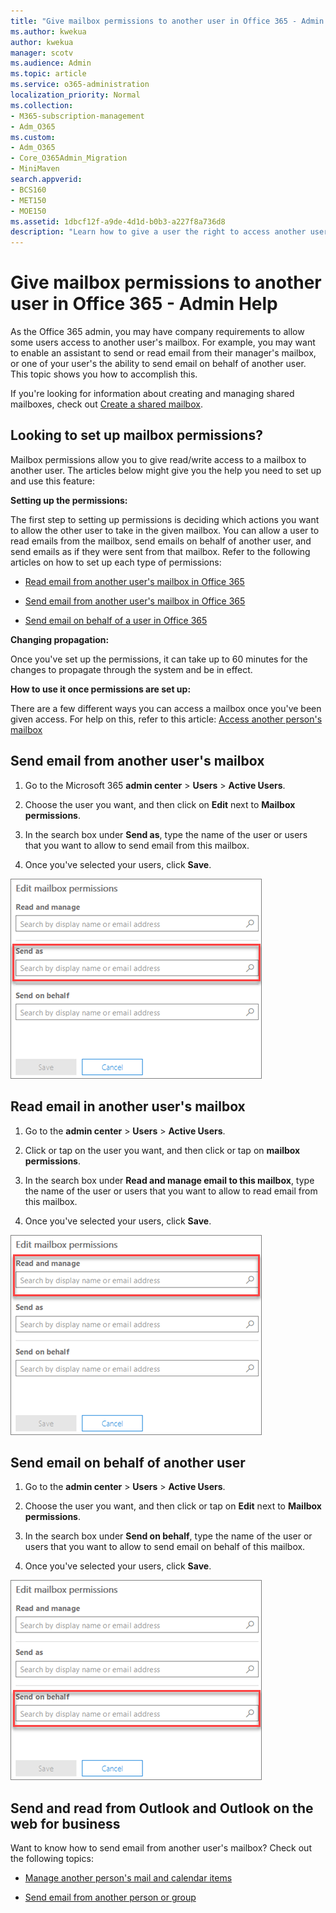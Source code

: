 ```yaml
---
title: "Give mailbox permissions to another user in Office 365 - Admin Help"
ms.author: kwekua
author: kwekua
manager: scotv
ms.audience: Admin
ms.topic: article
ms.service: o365-administration
localization_priority: Normal
ms.collection: 
- M365-subscription-management 
- Adm_O365
ms.custom:
- Adm_O365
- Core_O365Admin_Migration
- MiniMaven
search.appverid:
- BCS160
- MET150
- MOE150
ms.assetid: 1dbcf12f-a9de-4d1d-b0b3-a227f8a736d8
description: "Learn how to give a user the right to access another user's mailbox. This will give the user the right to read mails and send mails from the other user's mailbox. "
---
```


# Give mailbox permissions to another user in Office 365 - Admin Help

As the Office 365 admin, you may have company requirements to allow some users access to another user's mailbox. For example, you may want to enable an assistant to send or read email from their manager's mailbox, or one of your user's the ability to send email on behalf of another user. This topic shows you how to accomplish this.
  
If you're looking for information about creating and managing shared mailboxes, check out [Create a shared mailbox](../email/create-a-shared-mailbox.md).
  

    
## Looking to set up mailbox permissions?

Mailbox permissions allow you to give read/write access to a mailbox to another user. The articles below might give you the help you need to set up and use this feature:
  
 **Setting up the permissions:**
  
The first step to setting up permissions is deciding which actions you want to allow the other user to take in the given mailbox. You can allow a user to read emails from the mailbox, send emails on behalf of another user, and send emails as if they were sent from that mailbox. Refer to the following articles on how to set up each type of permissions:
  
- [Read email from another user's mailbox in Office 365](https://support.office.com/article/Read-email-from-another-user-s-mailbox-in-Office-365-cb3b6a8a-c6e8-4342-803c-3e54b6428cc2?#bkmk_reademailanotheruser)
    
- [Send email from another user's mailbox in Office 365](https://support.office.com/article/Send-email-from-another-user-s-mailbox-in-Office-365-2B828C5F-41AB-4904-97B9-3B63D8129C4E?#bkmk_sendemailanotheruser)
    
- [Send email on behalf of a user in Office 365](https://support.office.com/article/Send-email-on-behalf-of-another-user-in-Office-365-C5E7749D-244E-477F-998E-55D3876C22EC?#bkmk_sendbehalflanotheruser)
    
 **Changing propagation:**
  
Once you've set up the permissions, it can take up to 60 minutes for the changes to propagate through the system and be in effect.
  
 **How to use it once permissions are set up:**
  
There are a few different ways you can access a mailbox once you've been given access. For help on this, refer to this article: [Access another person's mailbox](https://support.office.com/article/Access-another-person-s-mailbox-A909AD30-E413-40B5-A487-0EA70B763081.aspx)
  
## Send email from another user's mailbox


1. Go to the Microsoft 365 **admin center** \> **Users** \> **Active Users**.
    
2. Choose the user you want, and then click on **Edit** next to **Mailbox permissions**.
    
3. In the search box under **Send as**, type the name of the user or users that you want to allow to send email from this mailbox.
    
4. Once you've selected your users, click **Save**.
    
![Allow another user to send email as this user](../media/b322f8ec-7b13-44aa-841f-3a6539136e26.png)
  
## Read email in another user's mailbox


1. Go to the **admin center** \> **Users** \> **Active Users**.
    
2. Click or tap on the user you want, and then click or tap on **mailbox permissions**.
    
3. In the search box under **Read and manage email to this mailbox**, type the name of the user or users that you want to allow to read email from this mailbox.
    
4. Once you've selected your users, click **Save**.
    
![Add users to read and manage this user's mailbox](../media/e0316e42-f6aa-42fa-9a3e-31efadc5610a.png)
  
## Send email on behalf of another user


1. Go to the **admin center** \> **Users** \> **Active Users**.
    
2. Choose the user you want, and then click or tap on **Edit** next to **Mailbox permissions**.
    
3. In the search box under **Send on behalf**, type the name of the user or users that you want to allow to send email on behalf of this mailbox.
    
4. Once you've selected your users, click **Save**.
    
![Allow another user to send on behalf of this user](../media/92061d98-6376-476f-ac1b-d0d617141fc6.png)
  
## Send and read from Outlook and Outlook on the web for business


Want to know how to send email from another user's mailbox? Check out the following topics:
  
- [Manage another person's mail and calendar items](https://support.office.com/article/afb79d6b-2967-43b9-a944-a6b953190af5.aspx)
    
- [Send email from another person or group](https://support.office.com/article/0f4964af-aec6-484b-a65c-0434df8cdb6b.aspx)